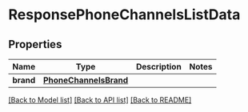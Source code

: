 # ResponsePhoneChannelsListData

## Properties
Name | Type | Description | Notes
------------ | ------------- | ------------- | -------------
**brand** | [**PhoneChannelsBrand**](PhoneChannelsBrand.md) |  | 

[[Back to Model list]](../README.md#documentation-for-models) [[Back to API list]](../README.md#documentation-for-api-endpoints) [[Back to README]](../README.md)

